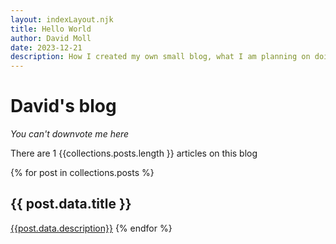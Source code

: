 ```yaml
---
layout: indexLayout.njk
title: Hello World
author: David Moll
date: 2023-12-21
description: How I created my own small blog, what I am planning on doing with it and how you can create your own
---
```


# David's blog
<i> You can't downvote me here</i>

There are 1 {{collections.posts.length }} articles on this blog

{% for post in collections.posts %}
## {{ post.data.title }}
<a href="{{post.url}}">{{post.data.description}}</a>
{% endfor %}